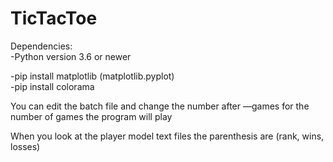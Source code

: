 # TicTacToe

Dependencies:</br>
-Python version 3.6 or newer</br>

-pip install matplotlib (matplotlib.pyplot)</br>
-pip install colorama

You can edit the batch file and change the number after —games for the number of games the program will play

When you look at the player model text files the parenthesis are (rank, wins, losses)
